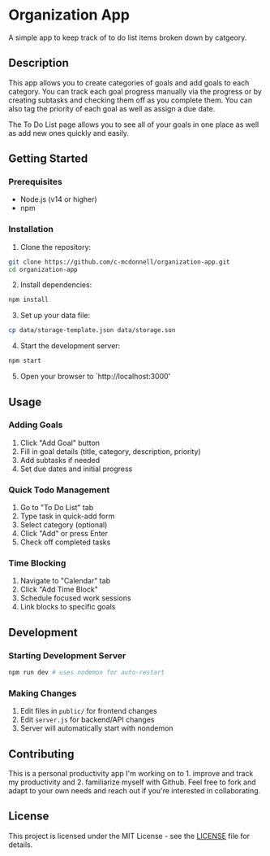 # Organization App
A simple app to keep track of to do list items broken down by catgeory.

## Description
This app allows you to create categories of goals and add goals to each category. You can track each goal progress manually via the progress or by creating subtasks and checking them off as you complete them. You can also tag the priority of each goal as well as assign a due date.

The To Do List page allows you to see all of your goals in one place as well as add new ones quickly and easily.

## Getting Started

### Prerequisites
- Node.js (v14 or higher)
- npm

### Installation
1. Clone the repository:
```bash
git clone https://github.com/c-mcdonnell/organization-app.git
cd organization-app
```
2. Install dependencies:
```bash
npm install
```
3. Set up your data file:
```bash
cp data/storage-template.json data/storage.son
```
4. Start the development server:
```bash
npm start
```
5. Open your browser to `http://localhost:3000'

## Usage
### Adding Goals
1. Click "Add Goal" button
2. Fill in goal details (title, category, description, priority)
3. Add subtasks if needed
4. Set due dates and initial progress

### Quick Todo Management
1. Go to "To Do List" tab
2. Type task in quick-add form
3. Select category (optional)
4. Click "Add" or press Enter
5. Check off completed tasks

### Time Blocking
1. Navigate to "Calendar" tab
2. Click "Add Time Block" 
3. Schedule focused work sessions
4. Link blocks to specific goals

## Development

### Starting Development Server
```bash
npm run dev # uses nodemon for auto-restart
```

### Making Changes
1. Edit files in `public/` for frontend changes
2. Edit `server.js` for backend/API changes
3. Server will automatically start with nondemon

## Contributing
This is a personal productivity app I'm working on to 1. improve and track my productivity and 2. familiarize myself with Github. Feel free to fork and adapt to your own needs and reach out if you're interested in collaborating.

## License
This project is licensed under the MIT License - see the [LICENSE](LICENSE) file for details.
